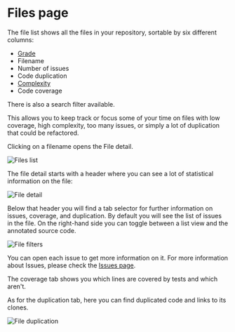 # Files page

The file list shows all the files in your repository, sortable by six different columns:

-   [Grade](../faq/repositories/what-are-the-different-grades-and-how-are-they-calculated.md)
-   Filename
-   Number of issues
-   Code duplication
-   [Complexity](https://en.wikipedia.org/wiki/Cyclomatic_complexity)
-   Code coverage

There is also a search filter available.

This allows you to keep track or focus some of your time on files with low coverage, high complexity, too many issues, or simply a lot of duplication that could be refactored.

Clicking on a filename opens the File detail.

![Files list](images/file-list.png)

The file detail starts with a header where you can see a lot of statistical information on the file:

![File detail](images/file-detail.png)

Below that header you will find a tab selector for further information on issues, coverage, and duplication. By default you will see the list of issues in the file. On the right-hand side you can toggle between a list view and the annotated source code.

![File filters](images/file-filters.png)

You can open each issue to get more information on it. For more information about Issues, please check the [Issues page](issues.md).

The coverage tab shows you which lines are covered by tests and which aren't.

As for the duplication tab, here you can find duplicated code and links to its clones.

![File duplication](images/file-duplication.png)
